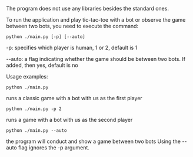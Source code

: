 The program does not use any libraries besides the standard ones.

To run the application and play tic-tac-toe with a bot or observe the game between two bots, you need to execute the command:
```shell
python ./main.py [-p] [--auto]
```
-p: specifies which player is human, 1 or 2, default is 1

--auto: a flag indicating whether the game should be between two bots. If added, then yes, default is no

Usage examples:
```shell
python ./main.py 
```
runs a classic game with a bot with us as the first player


```shell
python ./main.py -p 2
```
runs a game with a bot with us as the second player

```shell
python ./main.py --auto
```
the program will conduct and show a game between two bots
Using the --auto flag ignores the -p argument.




